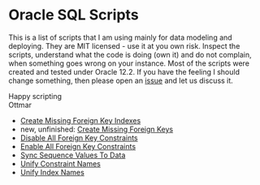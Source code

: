 # Oracle SQL Scripts

This is a list of scripts that I am using mainly for data modeling and deploying. They are MIT licensed - use it at you own risk. Inspect the scripts, understand what the code is doing (own it) and do not complain, when something goes wrong on your instance. Most of the scripts were created and tested under Oracle 12.2. If you have the feeling I should change something, then please open an [issue](https://github.com/ogobrecht/oracle-sql-scripts/issues/new/choose) and let us discuss it.

Happy scripting\
Ottmar

- [Create Missing Foreign Key Indexes](create_missing_foreign_key_indexes.sql)
- new, unfinished: [Create Missing Foreign Keys](create_missing_foreign_keys.sql)
- [Disable All Foreign Key Constraints](disable_all_foreign_key_constraints.sql)
- [Enable All Foreign Key Constraints](enable_all_foreign_key_constraints.sql)
- [Sync Sequence Values To Data](sync_sequence_values_to_data.sql)
- [Unify Constraint Names](unify_constraint_names.sql)
- [Unify Index Names](unify_index_names.sql)

